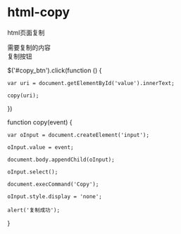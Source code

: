 # html-copy
html页面复制

<div id="value">需要复制的内容</div>

<div id="copy_btn">复制按钮</div>

$('#copy_btn').click(function () {

    var uri = document.getElementById('value').innerText;
    
    copy(uri);
    
})

function copy(event) {

    var oInput = document.createElement('input');
    
    oInput.value = event;
    
    document.body.appendChild(oInput);
    
    oInput.select();
    
    document.execCommand('Copy');
    
    oInput.style.display = 'none';
    
    alert('复制成功');
    
}
